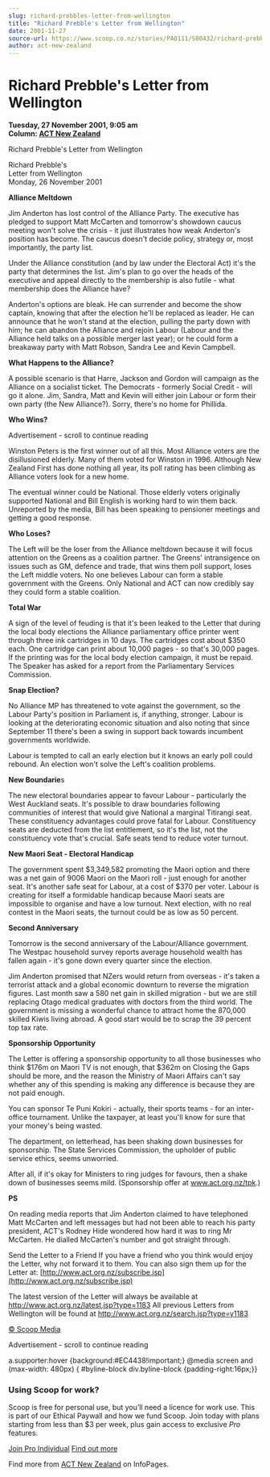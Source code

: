```yaml
---
slug: richard-prebbles-letter-from-wellington
title: "Richard Prebble's Letter from Wellington"
date: 2001-11-27
source-url: https://www.scoop.co.nz/stories/PA0111/S00432/richard-prebbles-letter-from-wellington.htm
author: act-new-zealand
---
```

Richard Prebble's Letter from Wellington
========================================

**Tuesday, 27 November 2001, 9:05 am**  
**Column: [ACT New Zealand](https://info.scoop.co.nz/ACT_New_Zealand)**

Richard Prebble's Letter from Wellington

  
Richard Prebble's  
Letter from Wellington  
Monday, 26 November 2001

**Alliance Meltdown**

  
Jim Anderton has lost control of the Alliance Party. The executive has pledged to support Matt McCarten and tomorrow's showdown caucus meeting won't solve the crisis - it just illustrates how weak Anderton's position has become. The caucus doesn't decide policy, strategy or, most importantly, the party list.

Under the Alliance constitution (and by law under the Electoral Act) it's the party that determines the list. Jim's plan to go over the heads of the executive and appeal directly to the membership is also futile - what membership does the Alliance have?

Anderton's options are bleak. He can surrender and become the show captain, knowing that after the election he'll be replaced as leader. He can announce that he won't stand at the election, pulling the party down with him; he can abandon the Alliance and rejoin Labour (Labour and the Alliance held talks on a possible merger last year); or he could form a breakaway party with Matt Robson, Sandra Lee and Kevin Campbell.

**What Happens to the Alliance?**

A possible scenario is that Harre, Jackson and Gordon will campaign as the Alliance on a socialist ticket. The Democrats - formerly Social Credit - will go it alone. Jim, Sandra, Matt and Kevin will either join Labour or form their own party (the New Alliance?). Sorry, there's no home for Phillida.

**Who Wins?**

Advertisement - scroll to continue reading





Winston Peters is the first winner out of all this. Most Alliance voters are the disillusioned elderly. Many of them voted for Winston in 1996. Although New Zealand First has done nothing all year, its poll rating has been climbing as Alliance voters look for a new home.

The eventual winner could be National. Those elderly voters originally supported National and Bill English is working hard to win them back. Unreported by the media, Bill has been speaking to pensioner meetings and getting a good response.

**Who Loses?**

The Left will be the loser from the Alliance meltdown because it will focus attention on the Greens as a coalition partner. The Greens' intransigence on issues such as GM, defence and trade, that wins them poll support, loses the Left middle voters. No one believes Labour can form a stable government with the Greens. Only National and ACT can now credibly say they could form a stable coalition.

**Total War**

A sign of the level of feuding is that it's been leaked to the Letter that during the local body elections the Alliance parliamentary office printer went through three ink cartridges in 10 days. The cartridges cost about $350 each. One cartridge can print about 10,000 pages - so that's 30,000 pages. If the printing was for the local body election campaign, it must be repaid. The Speaker has asked for a report from the Parliamentary Services Commission.

**Snap Election?**

No Alliance MP has threatened to vote against the government, so the Labour Party's position in Parliament is, if anything, stronger. Labour is looking at the deteriorating economic situation and also noting that since September 11 there's been a swing in support back towards incumbent governments worldwide.

Labour is tempted to call an early election but it knows an early poll could rebound. An election won't solve the Left's coalition problems.

**New Boundarie**s

The new electoral boundaries appear to favour Labour - particularly the West Auckland seats. It's possible to draw boundaries following communities of interest that would give National a marginal Titirangi seat. These constituency advantages could prove fatal for Labour. Constituency seats are deducted from the list entitlement, so it's the list, not the constituency vote that's crucial. Safe seats tend to reduce voter turnout.

**New Maori Seat - Electoral Handicap**

The government spent $3,349,582 promoting the Maori option and there was a net gain of 9006 Maori on the Maori roll - just enough for another seat. It's another safe seat for Labour, at a cost of $370 per voter. Labour is creating for itself a formidable handicap because Maori seats are impossible to organise and have a low turnout. Next election, with no real contest in the Maori seats, the turnout could be as low as 50 percent.

**Second Anniversary**

Tomorrow is the second anniversary of the Labour/Alliance government. The Westpac household survey reports average household wealth has fallen again - it's gone down every quarter since the election.

Jim Anderton promised that NZers would return from overseas - it's taken a terrorist attack and a global economic downturn to reverse the migration figures. Last month saw a 580 net gain in skilled migration - but we are still replacing Otago medical graduates with doctors from the third world. The government is missing a wonderful chance to attract home the 870,000 skilled Kiwis living abroad. A good start would be to scrap the 39 percent top tax rate.

**Sponsorship Opportunity**

The Letter is offering a sponsorship opportunity to all those businesses who think $176m on Maori TV is not enough, that $362m on Closing the Gaps should be more, and the reason the Ministry of Maori Affairs can't say whether any of this spending is making any difference is because they are not paid enough.

You can sponsor Te Puni Kokiri - actually, their sports teams - for an inter-office tournament. Unlike the taxpayer, at least you'll know for sure that your money's being wasted.

The department, on letterhead, has been shaking down businesses for sponsorship. The State Services Commission, the upholder of public service ethics, seems unworried.

After all, if it's okay for Ministers to ring judges for favours, then a shake down of businesses seems mild. (Sponsorship offer at www.act.org.nz/tpk.)

**PS**

On reading media reports that Jim Anderton claimed to have telephoned Matt McCarten and left messages but had not been able to reach his party president, ACT's Rodney Hide wondered how hard it was to ring Mr McCarten. He dialled McCarten's number and got straight through.

Send the Letter to a Friend If you have a friend who you think would enjoy the Letter, why not forward it to them. You can also sign them up for the Letter at: [http://www.act.org.nz/subscribe.jsp](http://www.act.org.nz/subscribe.jsp)

The latest version of the Letter will always be available at http://www.act.org.nz/latest.jsp?type=1183 All previous Letters from Wellington will be found at http://www.act.org.nz/search.jsp?type=y1183

  

[© Scoop Media](http://www.scoop.co.nz/about/terms.html)  

Advertisement - scroll to continue reading



a.supporter:hover {background:#EC4438!important;} @media screen and (max-width: 480px) { #byline-block div.byline-block {padding-right:16px;}}

### Using Scoop for work?

Scoop is free for personal use, but you’ll need a licence for work use. This is part of our Ethical Paywall and how we fund Scoop. Join today with plans starting from less than $3 per week, plus gain access to exclusive _Pro_ features.  
  
[Join Pro Individual](https://pro.scoop.co.nz/Individual/?from=ProIn24) [Find out more](https://pro.scoop.co.nz/using-scoop-for-work/?from=ProIn24)

Find more from [ACT New Zealand](https://info.scoop.co.nz/ACT_New_Zealand) on InfoPages.